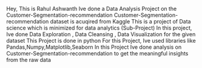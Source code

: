 Hey, This is Rahul Ashwanth 
Ive done a Data Analysis Project on the Customer-Segmentation-recommendation
Customer-Segmentation-recommendation dataset is acuqired from Kaggle
This is a project of Data science which is minimized for data analytics (Sub-Project)
In this project, Ive done Data Exploration , Data Cleansing , Data Visualization for the given dataset
This Project is done in python
For this Project, Ive used libraries like Pandas,Numpy,Matplotlib,Seaborn
In this Project Ive done analysis on Customer-Segmentation-recommendation to get the meaningful insights from the raw data


